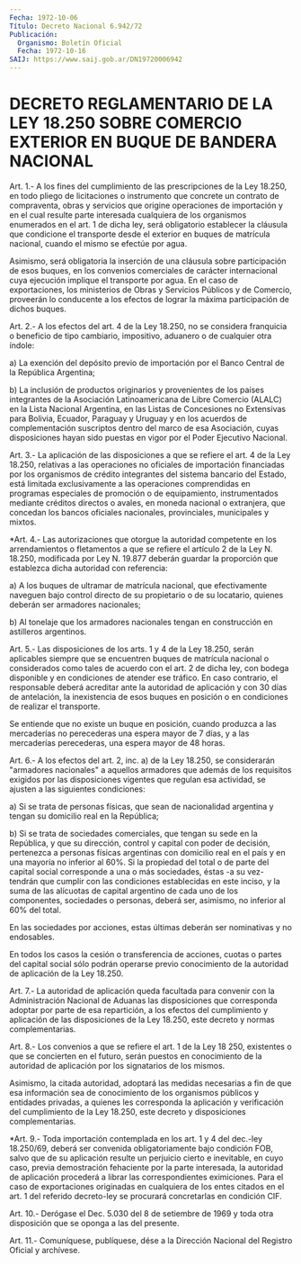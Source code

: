 ```yaml
---
Fecha: 1972-10-06
Título: Decreto Nacional 6.942/72
Publicación:
  Organismo: Boletín Oficial
  Fecha: 1972-10-16
SAIJ: https://www.saij.gob.ar/DN19720006942
---
```

# DECRETO REGLAMENTARIO DE LA LEY 18.250 SOBRE COMERCIO EXTERIOR EN BUQUE DE BANDERA NACIONAL

<a id="1"></a>
Art. 1.- A los fines del cumplimiento de las prescripciones de la Ley  18.250,  en  todo  pliego de licitaciones o instrumento que concrete un contrato de compraventa,  obras y servicios que origine operaciones de importación y en el cual  resulte  parte  interesada cualquiera de los organismos enumerados en el art. 1 de dicha  ley, será    obligatorio   establecer  la  cláusula  que  condicione  el transporte  desde el exterior  en  buques  de  matrícula  nacional, cuando el mismo se efectúe por agua.

Asimismo, será  obligatoria  la  inserción  de  una  cláusula sobre participación  de  esos  buques,  en  los convenios comerciales  de carácter internacional cuya ejecución implique  el  transporte  por agua.  En  el  caso  de  exportaciones,  los ministerios de Obras y Servicios Públicos y de Comercio, proveerán  lo  conducente  a  los efectos  de  lograr  la  máxima  participación  de  dichos  buques.

<a id="2"></a>
Art.  2.-  A  los  efectos  del art. 4 de la Ley 18.250, no se considera  franquicia o beneficio de  tipo  cambiario,  impositivo, aduanero o de cualquier otra índole:

a) La exención  del  depósito  previo  de  importación por el Banco Central de la República Argentina;

b)  La  inclusión  de productos originarios y provenientes  de  los países  integrantes  de  la  Asociación  Latinoamericana  de  Libre Comercio (ALALC) en la  Lista  Nacional Argentina, en las Listas de Concesiones  no  Extensivas  para  Bolivia,   Ecuador,  Paraguay  y Uruguay y en los acuerdos de complementación suscriptos  dentro del marco de esa Asociación, cuyas disposiciones hayan sido puestas  en vigor por el Poder Ejecutivo Nacional.

<a id="3"></a>
Art. 3.- La aplicación de las disposiciones a que se refiere el art.  4  de la Ley 18.250, relativas a las operaciones no oficiales de  importación    financiadas    por  los  organismos  de  crédito integrantes  del  sistema  bancario  del    Estado,  está  limitada exclusivamente  a  las  operaciones  comprendidas    en   programas especiales de promoción o de equipamiento, instrumentados  mediante créditos  directos  o avales, en moneda nacional o extranjera,  que concedan los bancos oficiales nacionales, provinciales, municipales y mixtos.

<a id="4"></a>
*Art.  4.-  Las  autorizaciones  que  otorgue  la  autoridad competente  en los arrendamientos o fletamentos a que se refiere el artículo 2 de  la  Ley  N.  18.250,  modificada  por  Ley N. 19.877 deberán  guardar  la proporción que establezca dicha autoridad  con referencia:

a) A los buques de ultramar de matrícula nacional, que efectivamente naveguen  bajo control directo de su propietario o de su  locatario,  quienes  deberán  ser  armadores  nacionales;

b) Al tonelaje que los armadores  nacionales tengan en construcción en astilleros argentinos.

<a id="5"></a>
Art. 5.- Las disposiciones de los arts. 1 y 4 de la Ley 18.250, serán  aplicables  siempre  que  se  encuentren buques de matrícula nacional o considerados como tales de  acuerdo  con  el  art.  2 de dicha  ley,  con  bodega disponible y en condiciones de atender ese tráfico. En caso contrario,  el  responsable  deberá acreditar ante la  autoridad  de  aplicación  y  con  30  días  de antelación,  la inexistencia  de  esos  buques  en  posición  o  en condiciones  de realizar el transporte.

Se entiende que no existe un buque en posición, cuando  produzca  a las  mercaderías no perecederas una espera mayor de 7 días, y a las mercaderías perecederas, una espera mayor de 48 horas.

<a id="6"></a>
Art. 6.- A los efectos del art. 2, inc. a) de la Ley 18.250, se considerarán   "armadores  nacionales"  a  aquellos  armadores  que además de los requisitos  exigidos  por  las disposiciones vigentes que regulan esa actividad, se ajusten a las siguientes condiciones:

a)  Si  se  trata  de  personas físicas, que sean  de  nacionalidad argentina  y  tengan  su  domicilio  real  en  la  República;

b) Si se trata de sociedades  comerciales, que tengan su sede en la República, y que su dirección,  control  y  capital  con  poder  de decisión,  pertenezca  a  personas físicas argentinas con domicilio real  en  el  país y en una mayoría  no  inferior  al  60%.  Si  la propiedad del total  o  de  parte  del capital social corresponde a una o más sociedades, éstas -a su vez-  tendrán que cumplir con las condiciones  establecidas  en  este  inciso,   y  la  suma  de  las alícuotas  de  capital  argentino  de cada uno de los  componentes, sociedades o personas, deberá ser, asimismo,  no  inferior  al  60% del total.

En    las  sociedades  por  acciones,  estas  últimas  deberán  ser nominativas y no endosables.

En todos  los casos la cesión o transferencia de acciones, cuotas o partes del  capital social sólo podrán operarse previo conocimiento de la autoridad de aplicación de la Ley 18.250.

<a id="7"></a>
Art.  7.-  La  autoridad  de  aplicación  queda facultada para convenir con la Administración Nacional de Aduanas las disposiciones que corresponda adoptar por parte de esa repartición,  a  los efectos del cumplimiento y aplicación  de  las disposiciones de la Ley 18.250, este decreto y normas complementarias.

<a id="8"></a>
Art. 8.- Los convenios a que se refiere el art. 1 de la Ley 18 250, existentes  o que se concierten en el futuro, serán puestos en conocimiento de la  autoridad  de aplicación por los signatarios de los mismos.

Asimismo, la citada autoridad, adoptará  las  medidas  necesarias a fin  de  que  esa información sea de conocimiento de los organismos públicos  y  entidades  privadas,  a  quienes  les  corresponda  la aplicación y verificación  del  cumplimiento de la Ley 18.250, este decreto y disposiciones complementarias.

<a id="9"></a>
*Art.  9.-  Toda importación contemplada en los art. 1 y 4 del dec.-ley 18.250/69,  deberá  ser  convenida  obligatoriamente  bajo condición  FOB,  salvo  que  de  su aplicación resulte un perjuicio cierto e inevitable, en cuyo caso,  previa  demostración fehaciente por  la  parte interesada, la autoridad de aplicación  procederá  a librar  las    correspondientes    eximiciones.  Para  el  caso  de exportaciones originadas en cualquiera  de  los entes citados en el art.  1  del  referido  decreto-ley  se procurará  concretarlas  en condición CIF.

<a id="10"></a>
Art.  10.- Derógase el Dec. 5.030 del 8 de setiembre de 1969 y toda otra disposición que se oponga a las del presente.

<a id="11"></a>
Art. 11.- Comuníquese, publíquese, dése a la Dirección Nacional del Registro Oficial y archívese.